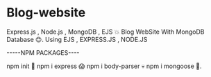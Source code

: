 # Blog-website
Express.js , Node.js , MongoDB , EJS 💥
Blog WebSite With MongoDB Database 😍.
Using EJS , EXPRESS.JS , NODE.JS


-----NPM PACKAGES----

npm init 👾
npm i express 😱
npm i body-parser 💀
npm i mongoose 🦖.



